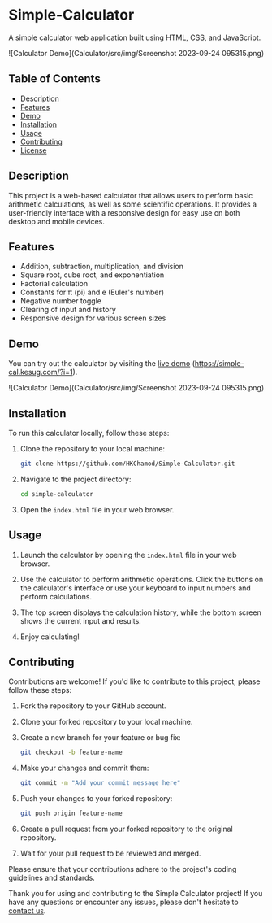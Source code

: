 ﻿# Simple-Calculator

A simple calculator web application built using HTML, CSS, and JavaScript.

![Calculator Demo](Calculator/src/img/Screenshot 2023-09-24 095315.png)

## Table of Contents

- [Description](#description)
- [Features](#features)
- [Demo](#demo)
- [Installation](#installation)
- [Usage](#usage)
- [Contributing](#contributing)
- [License](#license)

## Description

This project is a web-based calculator that allows users to perform basic arithmetic calculations, as well as some scientific operations. It provides a user-friendly interface with a responsive design for easy use on both desktop and mobile devices.

## Features

- Addition, subtraction, multiplication, and division
- Square root, cube root, and exponentiation
- Factorial calculation
- Constants for π (pi) and e (Euler's number)
- Negative number toggle
- Clearing of input and history
- Responsive design for various screen sizes

## Demo

You can try out the calculator by visiting the [live demo](#) (https://simple-cal.kesug.com/?i=1).

![Calculator Demo](Calculator/src/img/Screenshot 2023-09-24 095315.png)

## Installation

To run this calculator locally, follow these steps:

1. Clone the repository to your local machine:

   ```bash
   git clone https://github.com/HKChamod/Simple-Calculator.git
   ```

2. Navigate to the project directory:

   ```bash
   cd simple-calculator
   ```

3. Open the `index.html` file in your web browser.

## Usage

1. Launch the calculator by opening the `index.html` file in your web browser.

2. Use the calculator to perform arithmetic operations. Click the buttons on the calculator's interface or use your keyboard to input numbers and perform calculations.

3. The top screen displays the calculation history, while the bottom screen shows the current input and results.

4. Enjoy calculating!

## Contributing

Contributions are welcome! If you'd like to contribute to this project, please follow these steps:

1. Fork the repository to your GitHub account.

2. Clone your forked repository to your local machine.

3. Create a new branch for your feature or bug fix:

   ```bash
   git checkout -b feature-name
   ```

4. Make your changes and commit them:

   ```bash
   git commit -m "Add your commit message here"
   ```

5. Push your changes to your forked repository:

   ```bash
   git push origin feature-name
   ```

6. Create a pull request from your forked repository to the original repository.

7. Wait for your pull request to be reviewed and merged.

Please ensure that your contributions adhere to the project's coding guidelines and standards.


Thank you for using and contributing to the Simple Calculator project! If you have any questions or encounter any issues, please don't hesitate to [contact us](mailto:hkchamod87@gmail.com).
